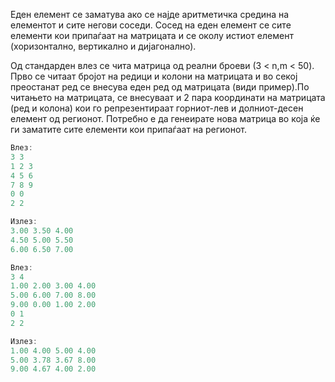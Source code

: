 Еден елемент се заматува ако се најде аритметичка средина на елементот и сите негови соседи. Сосед на еден елемент се
сите елементи кои припаѓаат на матрицата и се околу истиот елемент (хоризонтално, вертикално и дијагонално).

Од стандарден влез се чита матрица од реални броеви (3 < n,m < 50). Прво се читаат бројот на редици и колони на матрицата
и во секој преостанат ред се внесува еден ред од матрицата (види пример).По читањето на матрицата, се внесуваат и 2 пара
координати на матрицата (ред и колона) кои го репрезентираат горниот-лев и долниот-десен елемент од регионот. Потребно е
да генеирате нова матрица во која ќе ги заматите сите елементи кои припаѓаат на регионот.

```C++
Влез:
3 3
1 2 3
4 5 6
7 8 9
0 0
2 2

Излез:
3.00 3.50 4.00
4.50 5.00 5.50
6.00 6.50 7.00
```

```C++
Влез:
3 4
1.00 2.00 3.00 4.00
5.00 6.00 7.00 8.00
9.00 0.00 1.00 2.00
0 1
2 2

Излез:
1.00 4.00 5.00 4.00
5.00 3.78 3.67 8.00
9.00 4.67 4.00 2.00
```